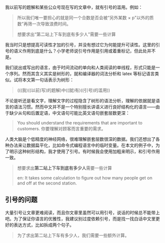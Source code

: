 我以前写的题解和某些公众号现在写的文章中，就有引号的滥用。例如：

> 所以我们唯一要担心的就是同一个合数是否会被“另外某数 × p"以外的质数”再筛一次导致浪费时间。
>
> 想要求出“第二站上下车到底有多少人”需要一些计算

我当时只是想提高可读性才加的引号，并没有想过它为何能提升可读性。这里的引号的语义作用到底是什么？小学老师说引号作用是引用或着重标记，但此处并不是。

我们说出或写出的语言，由于时间流动的单向和人类阅读的单线程，形式只能是一个序列。然而其含义其实是树形的，就和编译器的词法分析和 latex 等标记语言类似。试将本文第一句话表示为树形：

> (((我)((以前)写)的题解)中((就)有)((引号)的滥用))

不论是听还是看文字，理解文字的过程隐含了树形的语法分析，理解的依据就是语言的语法习惯。然而中文并不是一个特别擅长讲语义进行良好结构化的语言——由于缺少从句和后置定语，中文语句可能比英文语句嵌套层数更深：

> You should understand the requirements that are important to customers. 你要理解对顾客而言重要的需求。

人类大脑是个低精度的神经网络，很难理解嵌套层数很深的数据。我们还想出了各种办法来让数据扁平化，比如命令式编程语言中的临时变量。在本文的例子中，为了明示这种树形结构，我才使用了引号。有时候我会使用加粗来明示，和引号作用一致。

> 想要求出**第二站上下车到底有多少人**需要一些计算
>
> en: It takes some calculation to figure out how many people get on and off at the second station.

## 引号的问题

大量引号让文章更难阅读，而且你文章里虽然可以用引号，说话的时候总不能带上吧。为了保证你语言的优雅性，我建议别过度依赖引号，而是找一找白话中文里更好的表达方式，比如拆成两个句子。

> 为了求出第二站上下车有多少人，我们需要一些额外计算。
